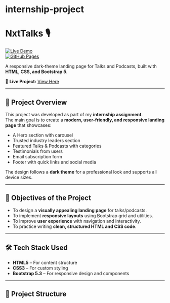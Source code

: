 # internship-project
# NxtTalks 🎙️  

[![Live Demo](https://img.shields.io/badge/Live%20Demo-Visit%20Now-blue?style=for-the-badge&logo=github)](https://indu-dev15.github.io/internship-project/)  
[![GitHub Pages](https://img.shields.io/badge/Hosted%20on-GitHub%20Pages-green?style=for-the-badge&logo=github)](https://indu-dev15.github.io/internship-project/)  

A responsive dark-theme landing page for Talks and Podcasts, built with **HTML, CSS, and Bootstrap 5**.  

🔗 **Live Project:** [View Here](https://indu-dev15.github.io/internship-project/)  

---

## 📌 Project Overview  
This project was developed as part of my **internship assignment**.  
The main goal is to create a **modern, user-friendly, and responsive landing page** that showcases:  
- A Hero section with carousel  
- Trusted industry leaders section  
- Featured Talks & Podcasts with categories  
- Testimonials from users  
- Email subscription form  
- Footer with quick links and social media  

The design follows a **dark theme** for a professional look and supports all device sizes.  

---

## 🎯 Objectives of the Project  
- To design a **visually appealing landing page** for talks/podcasts.  
- To implement **responsive layouts** using Bootstrap grid and utilities.  
- To improve **user experience** with navigation and interactivity.  
- To practice writing **clean, structured HTML and CSS code**.  

---

## 🛠️ Tech Stack Used  
- **HTML5** – For content structure  
- **CSS3** – For custom styling  
- **Bootstrap 5.3** – For responsive design and components  

---

## 📂 Project Structure  